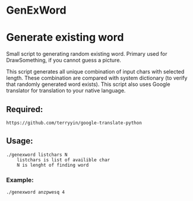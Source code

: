 GenExWord
=========

# Generate existing word

Small script to generating random existing word.
Primary used for DrawSomething, if you cannot guess a picture.

This script generates all unique combination of input chars with selected length.
These combination are compared with system dictionary (to verify that randomly generated word exists).
This script also uses Google translator for translation to your native language.

## Required:
	https://github.com/terryyin/google-translate-python

## Usage:
```
./genexword listchars N
	listchars is list of availible char
	N is lenght of finding word
```

### Example:
`./genexword anzpwesq 4`
